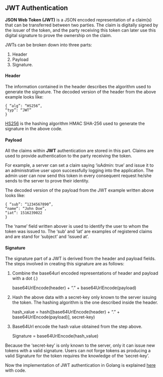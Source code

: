 ## JWT Authentication

<b>JSON Web Token (JWT)</b> is a JSON encoded representation of a claim(s) that can be transferred between two parties. The claim is digitally signed by the issuer of the token, and the party receiving this token can later use this digital signature to prove the ownership on the claim. <br>

JWTs can be broken down into three parts:
1. Header
2. Payload
3. Signature.

#### Header
The information contained in the header describes the algorithm used to generate the signature. The decoded version of the header from the above example looks like:<br>


	{ “alg”: “HS256”,
    “typ”: “JWT”
    }

[HS256](https://www.loginradius.com/blog/async/jwt-signing-algorithms/) is the hashing algorithm HMAC SHA-256 used to generate the signature in the above code.<br>

#### Payload
All the claims within <b>JWT</b> authentication are stored in this part. Claims are used to provide authentication to the party receiving the token.  <br>

For example, a server can set a claim saying ‘isAdmin: true’ and issue it to an administrative user upon successfully logging into the application. The admin user can now send this token in every consequent request he/she sends to the server to prove their identity.<br>

The decoded version of the payload from the JWT example written above looks like:


	{ “sub”: “1234567890”,
    “name”: “John Doe”,
    “iat”: 1516239022
    }

The ‘name’ field written abover is used to identify the user to whom the token was issued to. The ‘sub’ and ‘iat’ are examples of registered claims and are stand for ‘subject’ and ‘issued at’. <br>

#### Signature
The signature part of a JWT is derived from the header and payload fields. The steps involved in creating this signature are as follows:

1. Combine the base64url encoded representations of header and payload with a dot (.) <br>


	base64UrlEncode(header) + “.” + base64UrlEncode(payload)

2. Hash the above data with a secret-key only known to the server issuing the token. The hashing algorithm is the one described inside the header. <br>



	hash_value = hash([base64UrlEncode(header) + “.” + base64UrlEncode(payload)], secret-key)
    
3. Base64Url encode the hash value obtained from the step above. <br>


	Signature = base64UrlEncode(hash_value)

Because the ‘secret-key’ is only known to the server, only it can issue new tokens with a valid signature. Users can not forge tokens as producing a valid Signature for the token requires the knowledge of the ‘secret-key’. <br>

Now the implementation of JWT authentication in Golang is explained [here](https://github.com/aaditya29/Microservices-With-Go/tree/master/Part_11/JWT%20Authentication) with code.
